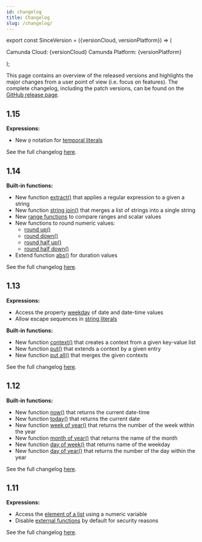 ```yaml
---
id: changelog 
title: Changelog 
slug: /changelog/
---
```


export const SinceVersion = ({versionCloud, versionPlatform}) => (
<p>
<span style={{backgroundColor: '#25c2a0',borderRadius: '7px',color: '#fff',padding: '0.2rem',marginRight: '0.5rem'}}>Camunda Cloud: {versionCloud}</span>
<span style={{backgroundColor: '#1877F2',borderRadius: '7px',color: '#fff',padding: '0.2rem',}}>Camunda Platform: {versionPlatform}</span>
</p>
);

This page contains an overview of the released versions and highlights the major changes from a user
point of view (i.e. focus on features). The complete changelog, including the patch
versions, can be found on the [GitHub release page](https://github.com/camunda/feel-scala/releases).

## 1.15

<SinceVersion versionCloud="8.1.0" versionPlatform="not yet" />

**Expressions:**

* New `@` notation for [temporal literals](../reference/language-guide/feel-temporal-expressions.md#literal)

See the full changelog [here](https://github.com/camunda/feel-scala/releases/tag/1.15.0).

## 1.14

<SinceVersion versionCloud="1.3.1" versionPlatform="7.18.0" />

**Built-in functions:**

* New function [extract()](../reference/builtin-functions/feel-built-in-functions-string.md#extract)
  that applies a regular expression to a given a string
* New
  function [string join()](../reference/builtin-functions/feel-built-in-functions-list.md#string-join)
  that merges a list of strings into a single string
* New [range functions](../reference/builtin-functions/feel-built-in-functions-range.md) to compare
  ranges and scalar values
* New functions to round numeric values:
  * [round up()](../reference/builtin-functions/feel-built-in-functions-numeric.md#round-up)
  * [round down()](../reference/builtin-functions/feel-built-in-functions-numeric.md#round-down)
  * [round half up()](../reference/builtin-functions/feel-built-in-functions-numeric.md#round-half-up)
  * [round half down()](../reference/builtin-functions/feel-built-in-functions-numeric.md#round-half-down)
* Extend function [abs()](../reference/builtin-functions/feel-built-in-functions-temporal.md#abs) for
  duration values

See the full changelog [here](https://github.com/camunda/feel-scala/releases/tag/1.14.0).

## 1.13

<SinceVersion versionCloud="1.0.0" versionPlatform="7.15.0" />

**Expressions:**

* Access the property [weekday](../reference/language-guide/feel-temporal-expressions.md#properties)
  of date and date-time values
* Allow escape sequences in [string literals](../reference/language-guide/feel-data-types.md#string)

**Built-in functions:**

* New
  function [context()](../reference/builtin-functions/feel-built-in-functions-conversion.md#context)
  that creates a context from a given key-value list
* New function [put()](../reference/builtin-functions/feel-built-in-functions-context.md#put) that
  extends a context by a given entry
* New
  function [put all()](../reference/builtin-functions/feel-built-in-functions-context.md#put-all)
  that merges the given contexts

See the full changelog [here](https://github.com/camunda/feel-scala/releases/tag/1.13.0).

## 1.12

<SinceVersion versionCloud="0.25.0" versionPlatform="7.14.0" />

**Built-in functions:**

* New function [now()](../reference/builtin-functions/feel-built-in-functions-temporal.md#now) that
  returns the current date-time
* New function [today()](../reference/builtin-functions/feel-built-in-functions-temporal.md#today)
  that returns the current date
* New
  function [week of year()](../reference/builtin-functions/feel-built-in-functions-temporal.md#week-of-year)
  that returns the number of the week within the year
* New
  function [month of year()](../reference/builtin-functions/feel-built-in-functions-temporal.md#month-of-year)
  that returns the name of the month
* New
  function [day of week()](../reference/builtin-functions/feel-built-in-functions-temporal.md#day-of-week)
  that returns name of the weekday
* New
  function [day of year()](../reference/builtin-functions/feel-built-in-functions-temporal.md#day-of-year)
  that returns the number of the day within the year

See the full changelog [here](https://github.com/camunda/feel-scala/releases/tag/1.12.0).


## 1.11

<SinceVersion versionCloud="0.23.0" versionPlatform="7.13.0" />

**Expressions:**

* Access the [element of a list](../reference/language-guide/feel-list-expressions.md#get-element) using a numeric variable
* Disable [external functions](../reference/language-guide/feel-functions.md#external) by default for security reasons

See the full changelog [here](https://github.com/camunda/feel-scala/releases/tag/1.11.0).

